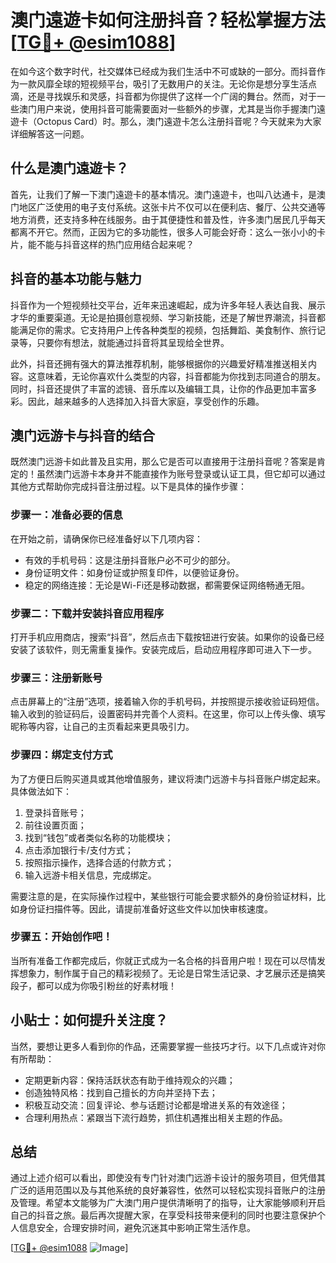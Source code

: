# 澳门遠遊卡如何注册抖音？轻松掌握方法[[TG💪+ @esim1088](https://t.me/s/esim1088)]

在如今这个数字时代，社交媒体已经成为我们生活中不可或缺的一部分。而抖音作为一款风靡全球的短视频平台，吸引了无数用户的关注。无论你是想分享生活点滴，还是寻找娱乐和灵感，抖音都为你提供了这样一个广阔的舞台。然而，对于一些澳门用户来说，使用抖音可能需要面对一些额外的步骤，尤其是当你手握澳门遠遊卡（Octopus Card）时。那么，澳门遠遊卡怎么注册抖音呢？今天就来为大家详细解答这一问题。

## 什么是澳门遠遊卡？

首先，让我们了解一下澳门遠遊卡的基本情况。澳门遠遊卡，也叫八达通卡，是澳门地区广泛使用的电子支付系统。这张卡片不仅可以在便利店、餐厅、公共交通等地方消费，还支持多种在线服务。由于其便捷性和普及性，许多澳门居民几乎每天都离不开它。然而，正因为它的多功能性，很多人可能会好奇：这么一张小小的卡片，能不能与抖音这样的热门应用结合起来呢？

## 抖音的基本功能与魅力

抖音作为一个短视频社交平台，近年来迅速崛起，成为许多年轻人表达自我、展示才华的重要渠道。无论是拍摄创意视频、学习新技能，还是了解世界潮流，抖音都能满足你的需求。它支持用户上传各种类型的视频，包括舞蹈、美食制作、旅行记录等，只要你有想法，就能通过抖音将其呈现给全世界。

此外，抖音还拥有强大的算法推荐机制，能够根据你的兴趣爱好精准推送相关内容。这意味着，无论你喜欢什么类型的内容，抖音都能为你找到志同道合的朋友。同时，抖音还提供了丰富的滤镜、音乐库以及编辑工具，让你的作品更加丰富多彩。因此，越来越多的人选择加入抖音大家庭，享受创作的乐趣。

## 澳门远游卡与抖音的结合

既然澳门远游卡如此普及且实用，那么它是否可以直接用于注册抖音呢？答案是肯定的！虽然澳门远游卡本身并不能直接作为账号登录或认证工具，但它却可以通过其他方式帮助你完成抖音注册过程。以下是具体的操作步骤：

### 步骤一：准备必要的信息

在开始之前，请确保你已经准备好以下几项内容：
- 有效的手机号码：这是注册抖音账户必不可少的部分。
- 身份证明文件：如身份证或护照复印件，以便验证身份。
- 稳定的网络连接：无论是Wi-Fi还是移动数据，都需要保证网络畅通无阻。

### 步骤二：下载并安装抖音应用程序

打开手机应用商店，搜索“抖音”，然后点击下载按钮进行安装。如果你的设备已经安装了该软件，则无需重复操作。安装完成后，启动应用程序即可进入下一步。

### 步骤三：注册新账号

点击屏幕上的“注册”选项，接着输入你的手机号码，并按照提示接收验证码短信。输入收到的验证码后，设置密码并完善个人资料。在这里，你可以上传头像、填写昵称等内容，让自己的主页看起来更具吸引力。

### 步骤四：绑定支付方式

为了方便日后购买道具或其他增值服务，建议将澳门远游卡与抖音账户绑定起来。具体做法如下：
1. 登录抖音账号；
2. 前往设置页面；
3. 找到“钱包”或者类似名称的功能模块；
4. 点击添加银行卡/支付方式；
5. 按照指示操作，选择合适的付款方式；
6. 输入远游卡相关信息，完成绑定。

需要注意的是，在实际操作过程中，某些银行可能会要求额外的身份验证材料，比如身份证扫描件等。因此，请提前准备好这些文件以加快审核速度。

### 步骤五：开始创作吧！

当所有准备工作都完成后，你就正式成为一名合格的抖音用户啦！现在可以尽情发挥想象力，制作属于自己的精彩视频了。无论是日常生活记录、才艺展示还是搞笑段子，都可以成为你吸引粉丝的好素材哦！

## 小贴士：如何提升关注度？

当然，要想让更多人看到你的作品，还需要掌握一些技巧才行。以下几点或许对你有所帮助：
- 定期更新内容：保持活跃状态有助于维持观众的兴趣；
- 创造独特风格：找到自己擅长的方向并坚持下去；
- 积极互动交流：回复评论、参与话题讨论都是增进关系的有效途径；
- 合理利用热点：紧跟当下流行趋势，抓住机遇推出相关主题的作品。

## 总结

通过上述介绍可以看出，即使没有专门针对澳门远游卡设计的服务项目，但凭借其广泛的适用范围以及与其他系统的良好兼容性，依然可以轻松实现抖音账户的注册及管理。希望本文能够为广大澳门用户提供清晰明了的指导，让大家能够顺利开启自己的抖音之旅。最后再次提醒大家，在享受科技带来便利的同时也要注意保护个人信息安全，合理安排时间，避免沉迷其中影响正常生活作息。

[[TG💪+ @esim1088](https://t.me/s/esim1088) ![Image](https://i.postimg.cc/4NQfJmqS/Snipaste-2025-05-13-00-14-12.png)]